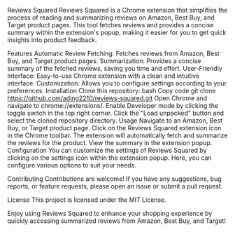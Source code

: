 Reviews Squared
Reviews Squared is a Chrome extension that simplifies the process of reading and summarizing reviews on Amazon, Best Buy, and Target product pages. This tool fetches reviews and provides a concise summary within the extension's popup, making it easier for you to get quick insights into product feedback.

Features
Automatic Review Fetching: Fetches reviews from Amazon, Best Buy, and Target product pages.
Summarization: Provides a concise summary of the fetched reviews, saving you time and effort.
User-Friendly Interface: Easy-to-use Chrome extension with a clean and intuitive interface.
Customization: Allows you to configure settings according to your preferences.
Installation
Clone this repository:
bash
Copy code
git clone https://github.com/ading2210/reviews-squared.git
Open Chrome and navigate to chrome://extensions/.
Enable Developer mode by clicking the toggle switch in the top right corner.
Click the "Load unpacked" button and select the cloned repository directory.
Usage
Navigate to an Amazon, Best Buy, or Target product page.
Click on the Reviews Squared extension icon in the Chrome toolbar.
The extension will automatically fetch and summarize the reviews for the product.
View the summary in the extension popup.
Configuration
You can customize the settings of Reviews Squared by clicking on the settings icon within the extension popup. Here, you can configure various options to suit your needs.

Contributing
Contributions are welcome! If you have any suggestions, bug reports, or feature requests, please open an issue or submit a pull request.

License
This project is licensed under the MIT License.

Enjoy using Reviews Squared to enhance your shopping experience by quickly accessing summarized reviews from Amazon, Best Buy, and Target!
